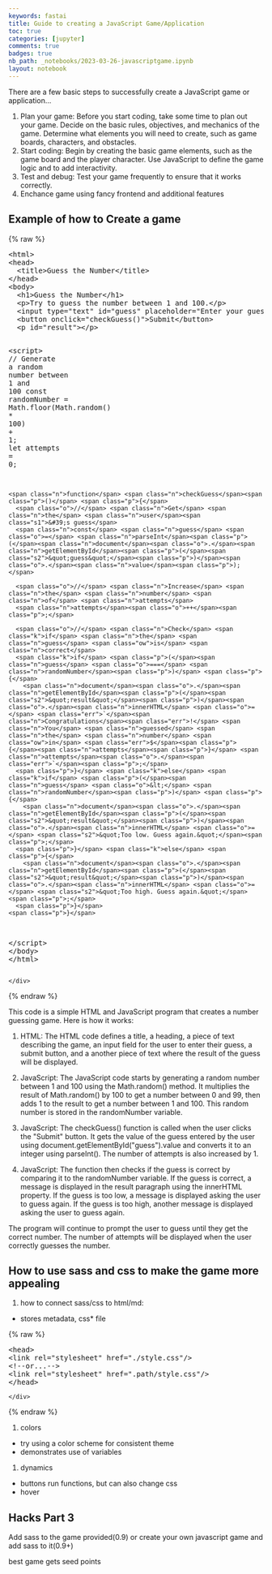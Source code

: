 ```yaml
---
keywords: fastai
title: Guide to creating a JavaScript Game/Application
toc: true
categories: [jupyter]
comments: true
badges: true
nb_path: _notebooks/2023-03-26-javascriptgame.ipynb
layout: notebook
---
```


<!--
#################################################
### THIS FILE WAS AUTOGENERATED! DO NOT EDIT! ###
#################################################
# file to edit: _notebooks/2023-03-26-javascriptgame.ipynb
-->

<div class="container" id="notebook-container">
        
<div class="cell border-box-sizing text_cell rendered"><div class="inner_cell">
<div class="text_cell_render border-box-sizing rendered_html">
<p>There are a few basic steps to successfully create a JavaScript game or application...</p>
<ol>
<li>Plan your game: Before you start coding, take some time to plan out your game. Decide on the basic rules, objectives, and mechanics of the game. Determine what elements you will need to create, such as game boards, characters, and obstacles.</li>
<li>Start coding: Begin by creating the basic game elements, such as the game board and the player character. Use JavaScript to define the game logic and to add interactivity.</li>
<li>Test and debug: Test your game frequently to ensure that it works correctly.</li>
<li>Enchance game using fancy frontend and additional features</li>
</ol>

</div>
</div>
</div>
<div class="cell border-box-sizing text_cell rendered"><div class="inner_cell">
<div class="text_cell_render border-box-sizing rendered_html">
<h2 id="Example-of-how-to-Create-a-game">Example of how to Create a game<a class="anchor-link" href="#Example-of-how-to-Create-a-game"> </a></h2>
</div>
</div>
</div>
    {% raw %}
    
<div class="cell border-box-sizing code_cell rendered">
<div class="input">

<div class="inner_cell">
    <div class="input_area">
<div class=" highlight hl-python"><pre><span></span><span class="o">&lt;</span><span class="n">html</span><span class="o">&gt;</span>
<span class="o">&lt;</span><span class="n">head</span><span class="o">&gt;</span>
  <span class="o">&lt;</span><span class="n">title</span><span class="o">&gt;</span><span class="n">Guess</span> <span class="n">the</span> <span class="n">Number</span><span class="o">&lt;/</span><span class="n">title</span><span class="o">&gt;</span>
<span class="o">&lt;/</span><span class="n">head</span><span class="o">&gt;</span>
<span class="o">&lt;</span><span class="n">body</span><span class="o">&gt;</span>
  <span class="o">&lt;</span><span class="n">h1</span><span class="o">&gt;</span><span class="n">Guess</span> <span class="n">the</span> <span class="n">Number</span><span class="o">&lt;/</span><span class="n">h1</span><span class="o">&gt;</span>
  <span class="o">&lt;</span><span class="n">p</span><span class="o">&gt;</span><span class="n">Try</span> <span class="n">to</span> <span class="n">guess</span> <span class="n">the</span> <span class="n">number</span> <span class="n">between</span> <span class="mi">1</span> <span class="ow">and</span> <span class="mf">100.</span><span class="o">&lt;/</span><span class="n">p</span><span class="o">&gt;</span>
  <span class="o">&lt;</span><span class="nb">input</span> <span class="nb">type</span><span class="o">=</span><span class="s2">&quot;text&quot;</span> <span class="nb">id</span><span class="o">=</span><span class="s2">&quot;guess&quot;</span> <span class="n">placeholder</span><span class="o">=</span><span class="s2">&quot;Enter your guess&quot;</span><span class="o">&gt;</span>
  <span class="o">&lt;</span><span class="n">button</span> <span class="n">onclick</span><span class="o">=</span><span class="s2">&quot;checkGuess()&quot;</span><span class="o">&gt;</span><span class="n">Submit</span><span class="o">&lt;/</span><span class="n">button</span><span class="o">&gt;</span>
  <span class="o">&lt;</span><span class="n">p</span> <span class="nb">id</span><span class="o">=</span><span class="s2">&quot;result&quot;</span><span class="o">&gt;&lt;/</span><span class="n">p</span><span class="o">&gt;</span>

  <span class="o">&lt;</span><span class="n">script</span><span class="o">&gt;</span>
    <span class="o">//</span> <span class="n">Generate</span> <span class="n">a</span> <span class="n">random</span> <span class="n">number</span> <span class="n">between</span> <span class="mi">1</span> <span class="ow">and</span> <span class="mi">100</span>
    <span class="n">const</span> <span class="n">randomNumber</span> <span class="o">=</span> <span class="n">Math</span><span class="o">.</span><span class="n">floor</span><span class="p">(</span><span class="n">Math</span><span class="o">.</span><span class="n">random</span><span class="p">()</span> <span class="o">*</span> <span class="mi">100</span><span class="p">)</span> <span class="o">+</span> <span class="mi">1</span><span class="p">;</span>
    <span class="n">let</span> <span class="n">attempts</span> <span class="o">=</span> <span class="mi">0</span><span class="p">;</span>

    <span class="n">function</span> <span class="n">checkGuess</span><span class="p">()</span> <span class="p">{</span>
      <span class="o">//</span> <span class="n">Get</span> <span class="n">the</span> <span class="n">user</span><span class="s1">&#39;s guess</span>
      <span class="n">const</span> <span class="n">guess</span> <span class="o">=</span> <span class="n">parseInt</span><span class="p">(</span><span class="n">document</span><span class="o">.</span><span class="n">getElementById</span><span class="p">(</span><span class="s2">&quot;guess&quot;</span><span class="p">)</span><span class="o">.</span><span class="n">value</span><span class="p">);</span>

      <span class="o">//</span> <span class="n">Increase</span> <span class="n">the</span> <span class="n">number</span> <span class="n">of</span> <span class="n">attempts</span>
      <span class="n">attempts</span><span class="o">++</span><span class="p">;</span>

      <span class="o">//</span> <span class="n">Check</span> <span class="k">if</span> <span class="n">the</span> <span class="n">guess</span> <span class="ow">is</span> <span class="n">correct</span>
      <span class="k">if</span> <span class="p">(</span><span class="n">guess</span> <span class="o">===</span> <span class="n">randomNumber</span><span class="p">)</span> <span class="p">{</span>
        <span class="n">document</span><span class="o">.</span><span class="n">getElementById</span><span class="p">(</span><span class="s2">&quot;result&quot;</span><span class="p">)</span><span class="o">.</span><span class="n">innerHTML</span> <span class="o">=</span> <span class="err">`</span><span class="n">Congratulations</span><span class="err">!</span> <span class="n">You</span> <span class="n">guessed</span> <span class="n">the</span> <span class="n">number</span> <span class="ow">in</span> <span class="err">$</span><span class="p">{</span><span class="n">attempts</span><span class="p">}</span> <span class="n">attempts</span><span class="o">.</span><span class="err">`</span><span class="p">;</span>
      <span class="p">}</span> <span class="k">else</span> <span class="k">if</span> <span class="p">(</span><span class="n">guess</span> <span class="o">&lt;</span> <span class="n">randomNumber</span><span class="p">)</span> <span class="p">{</span>
        <span class="n">document</span><span class="o">.</span><span class="n">getElementById</span><span class="p">(</span><span class="s2">&quot;result&quot;</span><span class="p">)</span><span class="o">.</span><span class="n">innerHTML</span> <span class="o">=</span> <span class="s2">&quot;Too low. Guess again.&quot;</span><span class="p">;</span>
      <span class="p">}</span> <span class="k">else</span> <span class="p">{</span>
        <span class="n">document</span><span class="o">.</span><span class="n">getElementById</span><span class="p">(</span><span class="s2">&quot;result&quot;</span><span class="p">)</span><span class="o">.</span><span class="n">innerHTML</span> <span class="o">=</span> <span class="s2">&quot;Too high. Guess again.&quot;</span><span class="p">;</span>
      <span class="p">}</span>
    <span class="p">}</span>
  <span class="o">&lt;/</span><span class="n">script</span><span class="o">&gt;</span>
<span class="o">&lt;/</span><span class="n">body</span><span class="o">&gt;</span>
<span class="o">&lt;/</span><span class="n">html</span><span class="o">&gt;</span>
</pre></div>

    </div>
</div>
</div>

</div>
    {% endraw %}

<div class="cell border-box-sizing text_cell rendered"><div class="inner_cell">
<div class="text_cell_render border-box-sizing rendered_html">
<p>This code is a simple HTML and JavaScript program that creates a number guessing game. Here is how it works:</p>
<ol>
<li><p>HTML: The HTML code defines a title, a heading, a piece of text describing the game, an input field for the user to enter their guess, a submit button, and a another piece of text where the result of the guess will be displayed.</p>
</li>
<li><p>JavaScript: The JavaScript code starts by generating a random number between 1 and 100 using the Math.random() method. It multiplies the result of Math.random() by 100 to get a number between 0 and 99, then adds 1 to the result to get a number between 1 and 100. This random number is stored in the randomNumber variable.</p>
</li>
<li><p>JavaScript: The checkGuess() function is called when the user clicks the "Submit" button. It gets the value of the guess entered by the user using document.getElementById("guess").value and converts it to an integer using parseInt(). The number of attempts is also increased by 1.</p>
</li>
<li><p>JavaScript: The function then checks if the guess is correct by comparing it to the randomNumber variable. If the guess is correct, a message is displayed in the result paragraph using the innerHTML property. If the guess is too low, a message is displayed asking the user to guess again. If the guess is too high, another message is displayed asking the user to guess again.</p>
</li>
</ol>
<p>The program will continue to prompt the user to guess until they get the correct number. The number of attempts will be displayed when the user correctly guesses the number.</p>

</div>
</div>
</div>
<div class="cell border-box-sizing text_cell rendered"><div class="inner_cell">
<div class="text_cell_render border-box-sizing rendered_html">
<h2 id="How-to-use-sass-and-css-to-make-the-game-more-appealing">How to use sass and css to make the game more appealing<a class="anchor-link" href="#How-to-use-sass-and-css-to-make-the-game-more-appealing"> </a></h2>
</div>
</div>
</div>
<div class="cell border-box-sizing text_cell rendered"><div class="inner_cell">
<div class="text_cell_render border-box-sizing rendered_html">
<ol>
<li>how to connect sass/css to html/md:</li>
</ol>
<ul>
<li><head> stores metadata, css* file</li>
</ul>

</div>
</div>
</div>
    {% raw %}
    
<div class="cell border-box-sizing code_cell rendered">
<div class="input">

<div class="inner_cell">
    <div class="input_area">
<div class=" highlight hl-python"><pre><span></span><span class="o">&lt;</span><span class="n">head</span><span class="o">&gt;</span>
<span class="o">&lt;</span><span class="n">link</span> <span class="n">rel</span><span class="o">=</span><span class="s2">&quot;stylesheet&quot;</span> <span class="n">href</span><span class="o">=</span><span class="s2">&quot;./style.css&quot;</span><span class="o">/&gt;</span>
<span class="o">&lt;</span><span class="err">!</span><span class="o">--</span><span class="ow">or</span><span class="o">...--&gt;</span>
<span class="o">&lt;</span><span class="n">link</span> <span class="n">rel</span><span class="o">=</span><span class="s2">&quot;stylesheet&quot;</span> <span class="n">href</span><span class="o">=</span><span class="s2">&quot;.path/style.css&quot;</span><span class="o">/&gt;</span>
<span class="o">&lt;/</span><span class="n">head</span><span class="o">&gt;</span>
</pre></div>

    </div>
</div>
</div>

</div>
    {% endraw %}

<div class="cell border-box-sizing text_cell rendered"><div class="inner_cell">
<div class="text_cell_render border-box-sizing rendered_html">
<ol>
<li>colors</li>
</ol>
<ul>
<li>try using a color scheme for consistent theme</li>
<li>demonstrates use of variables</li>
</ul>

</div>
</div>
</div>
<div class="cell border-box-sizing text_cell rendered"><div class="inner_cell">
<div class="text_cell_render border-box-sizing rendered_html">
<ol>
<li>dynamics</li>
</ol>
<ul>
<li>buttons run functions, but can also change css</li>
<li>hover</li>
</ul>

</div>
</div>
</div>
<div class="cell border-box-sizing text_cell rendered"><div class="inner_cell">
<div class="text_cell_render border-box-sizing rendered_html">
<h2 id="Hacks-Part-3">Hacks Part 3<a class="anchor-link" href="#Hacks-Part-3"> </a></h2><p>Add sass to the game provided(0.9) or create your own javascript game and add sass to it(0.9+)</p>
<p>best game gets seed points</p>

</div>
</div>
</div>
</div>
 

